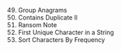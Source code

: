 49. Group Anagrams
219. Contains Duplicate II
383. Ransom Note
387. First Unique Character in a String
451. Sort Characters By Frequency